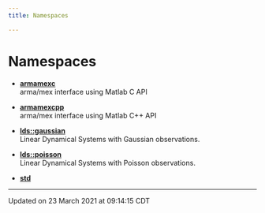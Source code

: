 ```yaml
---
title: Namespaces

---
```


# Namespaces






- **[armamexc](/ldsctrlest/docs/api/namespaces/namespacearmamexc/)** <br>arma/mex interface using Matlab C API 



- **[armamexcpp](/ldsctrlest/docs/api/namespaces/namespacearmamexcpp/)** <br>arma/mex interface using Matlab C++ API 






- **[lds::gaussian](/ldsctrlest/docs/api/namespaces/namespacelds_1_1gaussian/)** <br>Linear Dynamical Systems with Gaussian observations. 



- **[lds::poisson](/ldsctrlest/docs/api/namespaces/namespacelds_1_1poisson/)** <br>Linear Dynamical Systems with Poisson observations. 






- **[std](/ldsctrlest/docs/api/namespaces/namespacestd/)** 




-------------------------------

Updated on 23 March 2021 at 09:14:15 CDT
